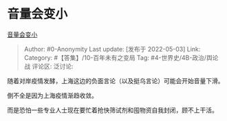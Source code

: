 # 音量会变小
[音量会变小](https://zhuanlan.zhihu.com/p/508766197)

> Author: #0-Anonymity
> Last update: [发布于 2022-05-03]
> Link:
> Category: #【答集】/10-百年未有之变局
> Tag: #4-世界史/4B-政治/舆论战
> 评论区:
> 泛讨论:

随着对岸疫情发酵，上海这边的负面言论（以及挺乌言论）可能会开始音量下滑。

倒不全是因为上海疫情渐趋收敛。

而是恐怕一些专业人士现在要忙着抢快筛试剂和囤物资自我封闭，顾不上干活。
